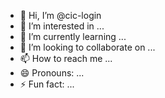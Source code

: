 - 👋 Hi, I’m @cic-login
- 👀 I’m interested in ...
- 🌱 I’m currently learning ...
- 💞️ I’m looking to collaborate on ...
- 📫 How to reach me ...
- 😄 Pronouns: ...
- ⚡ Fun fact: ...

<!---
cic-login/cic-login is a ✨ special ✨ repository because its `README.md` (this file) appears on your GitHub profile.
You can click the Preview link to take a look at your changes.
--->
